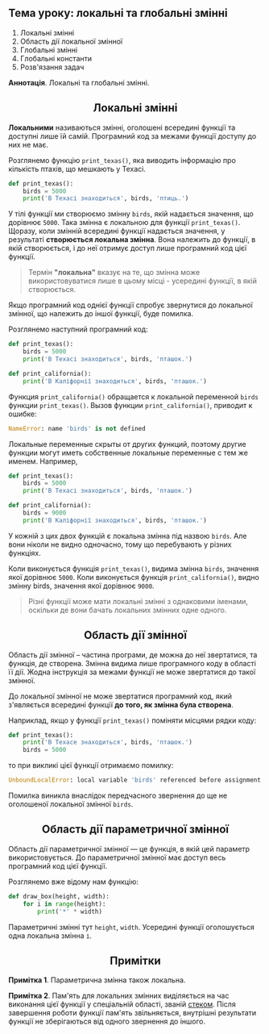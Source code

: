 ## Тема уроку: локальні та глобальні змінні

1. Локальні змінні
2. Область дії локальної змінної
3. Глобальні змінні
4. Глобальні константи
5. Розв'язання задач

**Аннотація**. Локальні та глобальні змінні.

<h2 align="center"><b>Локальні змінні</b></h2>

**Локальними** називаються змінні, оголошені всередині функції та доступні лише їй самій. Програмний код за межами функції доступу до них не має.

Розглянемо функцію `print_texas()`, яка виводить інформацію про кількість птахів, що мешкають у Техасі.

```python
def print_texas():
    birds = 5000
    print('В Техасі знаходиться', birds, 'птиць.')
```

У тілі функції ми створюємо змінну `birds`, якій надається значення, що дорівнює `5000`. Така змінна є локальною для функції `print_texas()`. Щоразу, коли змінній всередині функції надається значення, у результаті **створюється локальна змінна**. Вона належить до функції, в якій створюється, і до неї отримує доступ лише програмний код цієї функції.

> Термін **"локальна"** вказує на те, що змінна може використовуватися лише в цьому місці - усередині функції, в якій створюється.

Якщо програмний код однієї функції спробує звернутися до локальної змінної, що належить до іншої функції, буде помилка.

Розглянемо наступний програмний код:

```python
def print_texas():
    birds = 5000
    print('В Техасі знаходиться', birds, 'пташок.')

def print_california():
    print('В Каліфорнії знаходиться', birds, 'пташок.')
```

Функция `print_california()` обращается к локальной переменной `birds` функции `print_texas()`. Вызов функции `print_california()`, приводит к ошибке:

```python
NameError: name 'birds' is not defined
```

Локальные переменные скрыты от других функций, поэтому другие функции могут иметь собственные локальные переменные с тем же именем. Например,

```python
def print_texas():
    birds = 5000
    print('В Техасі знаходиться', birds, 'пташок.')

def print_california():
    birds = 9000
    print('В Каліфорнії знаходиться', birds, 'пташок.')
```

У кожній з цих двох функцій є локальна змінна під назвою `birds`. Але вони ніколи не видно одночасно, тому що перебувають у різних функціях.

Коли виконується функція `print_texas()`, видима змінна `birds`, значення якої дорівнює `5000`. Коли виконується функція `print_california()`, видно змінну birds, значення якої дорівнює `9000`.

> Різні функції може мати локальні змінні з однаковими іменами, оскільки де вони бачать локальних змінних одне одного.

<h2 align="center"><b>Область дії змінної</b></h2>

Область дії змінної – частина програми, де можна до неї звертатися, та функція, де створена. Змінна видима лише програмного коду в області її дії. Жодна інструкція за межами функції не може звертатися до такої змінної.

До локальної змінної не може звертатися програмний код, який з'являється всередині функції **до того, як змінна була створена**.

Наприклад, якщо у функції `print_texas()` поміняти місцями рядки коду:

```python
def print_texas():
    print('В Техасе знаходиться', birds, 'пташок.')
    birds = 5000
```

то при викликі цієї функції отримаємо помилку:

```python
UnboundLocalError: local variable 'birds' referenced before assignment
```

Помилка виникла внаслідок передчасного звернення до ще не оголошеної локальної змінної `birds`.

<h2 align="center"><b>Область дії параметричної змінної</b></h2>

Область дії параметричної змінної — це функція, в якій цей параметр використовується. До параметричної змінної має доступ весь програмний код цієї функції.

Розглянемо вже відому нам функцію:

```python
def draw_box(height, width):
    for i in range(height):
        print('*' * width)
```

Параметричні змінні тут `height`, `width`. Усередині функції оголошується одна локальна змінна `і`.

<h2 align="center"><b>Примітки</b></h2>

**Примітка 1**. Параметрична змінна також локальна.

**Примітка 2**. Пам'ять для локальних змінних виділяється на час виконання цієї функції у спеціальній області, званій [стеком](https://ru.wikipedia.org/wiki/%D0%A1%D1%82%D0%B5%D0%BA). Після завершення роботи функції пам'ять звільняється, внутрішні результати функції не зберігаються від одного звернення до іншого.

